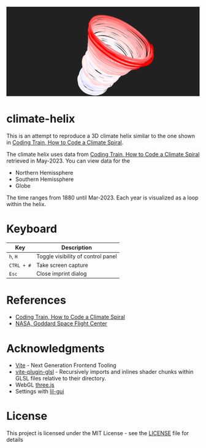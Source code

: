 ![Climate-helix](./src/images/climate-helix.png)
# climate-helix
This is an attempt to reproduce a 3D climate helix similar to the one shown in [Coding Train, How to Code a Climate Spiral](https://youtu.be/rVBTxnRyOuE?t=2384).

The climate helix uses data from [Coding Train, How to Code a Climate Spiral](https://youtu.be/rVBTxnRyOuE) retrieved in May-2023. You can view data for the
* Northern Hemissphere
* Southern Hemissphere
* Globe

The time ranges from 1880 until Mar-2023. Each year is visualized as a loop within the helix.

# Keyboard

|Key|Description|
|---|---|
|```h```, ```H```|Toggle visibility of control panel|
|```CTRL + #```|Take screen capture|
|```Esc```|Close imprint dialog|

# References

* [Coding Train, How to Code a Climate Spiral](https://youtu.be/rVBTxnRyOuE)
* [NASA, Goddard Space Flight Center](https://data.giss.nasa.gov/gistemp/)

# Acknowledgments

* [Vite](https://github.com/vitejs/vite) - Next Generation Frontend Tooling
* [vite-plugin-glsl](https://www.npmjs.com/package/vite-plugin-glsl) - Recursively imports and inlines shader chunks within GLSL files relative to their directory.
* WebGL [three.js](https://threejs.org/)
* Settings with [lil-gui](https://github.com/georgealways/lil-gui)

# License

This project is licensed under the MIT License - see the [LICENSE](https://github.com/mkuehne-git/climate-helix/blob/main/LICENSE) file for details

